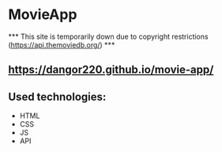 # MovieApp

*** This site is temporarily down due to copyright restrictions (https://api.themoviedb.org/) ***

## https://dangor220.github.io/movie-app/

## Used technologies:
* HTML
* CSS
* JS
* API
